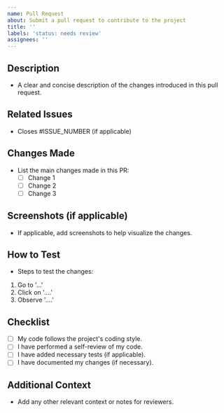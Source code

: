 ```yaml
---
name: Pull Request
about: Submit a pull request to contribute to the project
title: ''
labels: 'status: needs review'
assignees: ''
---
```


## Description

- A clear and concise description of the changes introduced in this pull request.

## Related Issues

- Closes #ISSUE_NUMBER (if applicable)

## Changes Made

- List the main changes made in this PR:
  - [ ] Change 1
  - [ ] Change 2
  - [ ] Change 3

## Screenshots (if applicable)

- If applicable, add screenshots to help visualize the changes.

## How to Test

- Steps to test the changes:

1. Go to '...'
2. Click on '....'
3. Observe '....'

## Checklist

- [ ] My code follows the project's coding style.
- [ ] I have performed a self-review of my code.
- [ ] I have added necessary tests (if applicable).
- [ ] I have documented my changes (if necessary).

## Additional Context

- Add any other relevant context or notes for reviewers.
